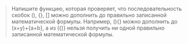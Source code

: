 >Напишите функцию, которая проверяет, что последовательность скобок (), {}, [] можно дополнить до правильно записанной математической формулы. Например, (){} можно дополнить до (x+y)+{a+b}, а из ({)} нельзя получить ни одной правильно записанной математической формулы.